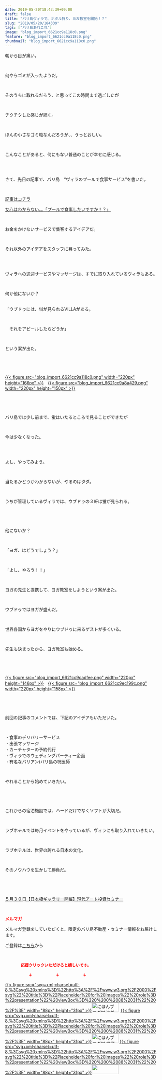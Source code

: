```yaml
---
date: 2019-05-20T18:43:39+09:00
draft: false
title: "バリ島ヴィラで、ホタル狩り、ヨガ教室を開始！？"
slug: "2019/05/20/184339"
tags: ["バリ島あれこれ"]
image: "blog_import_6621cc9a118c0.png"
feature: "blog_import_6621cc9a118c0.png"
thumbnail: "blog_import_6621cc9a118c0.png"
---
```

<p>朝から目が痛い。</p><p> </p><p>何やらゴミが入ったようだ。</p><p> </p><p>そのうちに取れるだろう、と思ってこの時間まで過ごしたが</p><p> </p><p>チクチクした感じが続く。</p><p> </p><p>ほんの小さなゴミ粒なんだろうが、、うっとおしい。</p><p> </p><p>こんなことがあると、何にもない普通のことが幸せに感じる。</p><p> </p><p><br/>さて、先日の記事で、バリ島　“ヴィラのプールで食事サービス”を書いた。</p><p> </p><p><a href="https://ameblo.jp/baliclub/entry-12459965753.html" target="_blank">記事はコチラ</a></p><p><a href="https://ameblo.jp/baliclub/entry-12459965753.html" target="_blank">女心はわからない。。「プールで食事したいですか！？」</a></p><p> </p><p>お金をかけないサービスで集客するアイデアだ。</p><p> </p><p>それ以外のアイデアをスタッフに募ってみた。</p><p> </p><p><br/>ヴィラへの送迎サービスやマッサージは、すでに取り入れているヴィラもある。</p><p> </p><p>何か他にないか？</p><p><br/>「ウブドゥには、蛍が見られるVILLAがある。</p><p> </p><p>　それをアピールしたらどうか」</p><p> </p><p>という案が出た。</p><p> </p><p> </p><p><a href="blog_import_6621cc9a118c0.png">{{< figure src="blog_import_6621cc9a118c0.png" width="220px" height="166px" >}}</a>　<a href="blog_import_6621cc9a8a429.png">{{< figure src="blog_import_6621cc9a8a429.png" width="220px" height="150px" >}}</a></p><p> </p><p> </p><p>バリ島では少し前まで、蛍はいたるところで見ることができたが</p><p> </p><p>今は少なくなった。</p><p> </p><p><br/>よし、やってみよう。</p><p> </p><p>当たるかどうかわからないが、やるのはタダ。</p><p> </p><p>うちが管理しているヴィラでは、ウブドゥの３軒は蛍が見られる。</p><p> </p><p> </p><p>他にないか？</p><p> </p><p>「ヨガ、はどうでしょう？」</p><p> </p><p>「よし、やろう！！」</p><p> </p><p>ヨガの先生と提携して、ヨガ教室をしようという案が出た。</p><p> </p><p>ウブドゥではヨガが盛んだ。</p><p> </p><p>世界各国からヨガをやりにウブドゥに来るゲストが多くいる。</p><p> </p><p>先生も決まったから、ヨガ教室も始める。</p><p> </p><p> </p><p><a href="blog_import_6621cc9cadfee.png">{{< figure src="blog_import_6621cc9cadfee.png" width="220px" height="146px" >}}</a>　<a href="blog_import_6621cc9ec199c.png">{{< figure src="blog_import_6621cc9ec199c.png" width="220px" height="158px" >}}</a></p><p> </p><p> </p><p>前回の記事のコメントでは、下記のアイデアもいただいた。</p><p> </p><p>・食事のデリバリーサービス<br/>・出張マッサージ<br/>・カーチャターの予約代行<br/>・ヴィラでのウェディングパーティー企画<br/>・有名なバリアン(バリ島の呪医師</p><p> </p><p>やれることから始めていきたい。</p><p> </p><p> </p><p>これからの宿泊施設では、ハードだけでなくソフトが大切だ。</p><p> </p><p>ラブホテルでは毎月イベントをやっているが、ヴィラにも取り入れていきたい。</p><p> </p><p>ラブホテルは、世界の誇れる日本の文化。</p><p> </p><p>そのノウハウを生かして勝負だ。</p><p> </p><p> </p><p><a href="https://ameblo.jp/baliclub/entry-12460608263.html" target="_blank">５月３０日【日本橋ギャラリー開催】現代アート投資セミナー</a></p><p> </p><p><span style="font-weight: bold;"><span style="color: rgb(255, 0, 0);">メルマガ</span></span></p><p>メルマガ登録をしていただくと、限定のバリ島不動産・セミナー情報をお届けします。</p><p>ご登録は<a href="f9eeVI" target="_blank">こちら</a>から</p><p style="text-align: center;"> </p><p><font color="#ff0000" size="2"><strong>　　　　応援クリックいただけると嬉しいです。</strong></font></p><p><font color="#ff0000" size="2"><strong>　　　　　　↓　　　　　　↓　　　　　　↓</strong></font></p><p><a href="ranking.html?p_cid=01260127" id="&amp;blogmura_banner">{{< figure src="svg+xml;charset=utf-8,%3Csvg%20xmlns%3D%22http%3A%2F%2Fwww.w3.org%2F2000%2Fsvg%22%20title%3D%22Placeholder%20for%20Images%22%20role%3D%22presentation%22%20viewBox%3D%220%200%2088%2031%22%20%2F%3E" width="88px" height="31px" >}}<noscript><img alt="にほんブログ村 海外生活ブログ バリ島情報へ" border="0" height="31" src="//overseas.blogmura.com/bali/img/bali88_31.gif" width="88"></noscript></a>  <a href="ranking.html?p_cid=01260127" id="&amp;blogmura_banner">{{< figure src="svg+xml;charset=utf-8,%3Csvg%20xmlns%3D%22http%3A%2F%2Fwww.w3.org%2F2000%2Fsvg%22%20title%3D%22Placeholder%20for%20Images%22%20role%3D%22presentation%22%20viewBox%3D%220%200%2088%2031%22%20%2F%3E" width="88px" height="31px" >}}<noscript><img alt="にほんブログ村 投資ブログ 不動産投資へ" border="0" height="31" src="//investment.blogmura.com/hudousantoushi/img/hudousantoushi88_31.gif" width="88"></noscript></a> <a href="link.php?1804582" title="人気ブログランキングへ">{{< figure src="svg+xml;charset=utf-8,%3Csvg%20xmlns%3D%22http%3A%2F%2Fwww.w3.org%2F2000%2Fsvg%22%20title%3D%22Placeholder%20for%20Images%22%20role%3D%22presentation%22%20viewBox%3D%220%200%2088%2031%22%20%2F%3E" width="88px" height="31px" >}}<noscript><img border="0" height="31" src="https://blog.with2.net/img/banner/banner_22.gif" width="88"></noscript></a></p>

